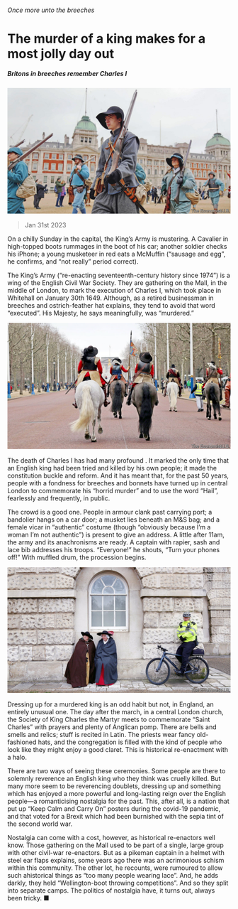 ###### Once more unto the breeches

# The murder of a king makes for a most jolly day out 

##### Britons in breeches remember Charles I 

![image](images/20230204_BRP003.jpg) 

> Jan 31st 2023 

On a chilly Sunday in the capital, the King’s Army is mustering. A Cavalier in high-topped boots rummages in the boot of his car; another soldier checks his iPhone; a young musketeer in red eats a McMuffin (“sausage and egg”, he confirms, and “not really” period correct).

The King’s Army (“re-enacting seventeenth-century history since 1974”) is a wing of the English Civil War Society. They are gathering on the Mall, in the middle of London, to mark the execution of Charles I, which took place in Whitehall on January 30th 1649. Although, as a retired businessman in breeches and ostrich-feather hat explains, they tend to avoid that word “executed”. His Majesty, he says meaningfully, was “murdered.”

![image](images/20230204_BRP504.jpg) 


The death of Charles I has had many profound . It marked the only time that an English king had been tried and killed by his own people; it made the constitution buckle and reform. And it has meant that, for the past 50 years, people with a fondness for breeches and bonnets have turned up in central London to commemorate his “horrid murder” and to use the word “Hail”, fearlessly and frequently, in public. 

The crowd is a good one. People in armour clank past carrying port; a bandolier hangs on a car door; a musket lies beneath an M&amp;S bag; and a female vicar in “authentic” costume (though “obviously because I’m a woman I’m not authentic”) is present to give an address. A little after 11am, the army and its anachronisms are ready. A captain with rapier, sash and lace bib addresses his troops. “Everyone!” he shouts, “Turn your phones off!” With muffled drum, the procession begins. 

![image](images/20230204_BRP505.jpg) 


Dressing up for a murdered king is an odd habit but not, in England, an entirely unusual one. The day after the march, in a central London church, the Society of King Charles the Martyr meets to commemorate “Saint Charles” with prayers and plenty of Anglican pomp. There are bells and smells and relics; stuff is recited in Latin. The priests wear fancy old-fashioned hats, and the congregation is filled with the kind of people who look like they might enjoy a good claret. This is historical re-enactment with a halo.

There are two ways of seeing these ceremonies. Some people are there to solemnly reverence an English king who they think was cruelly killed. But many more seem to be reverencing doublets, dressing up and something which has enjoyed a more powerful and long-lasting reign over the English people—a romanticising nostalgia for the past. This, after all, is a nation that put up “Keep Calm and Carry On” posters during the covid-19 pandemic, and that voted for a Brexit which had been burnished with the sepia tint of the second world war.

Nostalgia can come with a cost, however, as historical re-enactors well know. Those gathering on the Mall used to be part of a single, large group with other civil-war re-enactors. But as a pikeman captain in a helmet with steel ear flaps explains, some years ago there was an acrimonious schism within this community. The other lot, he recounts, were rumoured to allow such ahistorical things as “too many people wearing lace”. And, he adds darkly, they held “Wellington-boot throwing competitions”. And so they split into separate camps. The politics of nostalgia have, it turns out, always been tricky. ■


